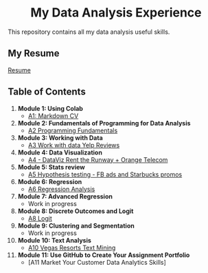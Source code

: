 # <center> My Data Analysis Experience </center>

This repository contains all my data analysis useful skills.

## My Resume

[Resume](https://colab.research.google.com/drive/17tOBkYbDXfzc-64L__-AriN8G-MBtyZN?usp=sharing)

## Table of Contents
1. **Module 1: Using Colab**
   - [A1: Markdown CV](https://colab.research.google.com/drive/17tOBkYbDXfzc-64L__-AriN8G-MBtyZN?usp=sharing)
2. **Module 2: Fundamentals of Programming for Data Analysis**
   - [A2 Programming Fundamentals](https://colab.research.google.com/drive/1PdKPWCmfr13nKlo1OJJKcVAy5zFbZEhq?usp=sharing)
3. **Module 3: Working with Data**
   - [A3 Work with data Yelp Reviews](https://colab.research.google.com/drive/1uje7m7FjyI6fa6rNILPMwi9Z8i-DF9_b?usp=sharing)
4. **Module 4: Data Visualization**
   - [A4 - DataViz Rent the Runway + Orange Telecom](https://colab.research.google.com/drive/1SM1V4ZaIdqMUBK4hl92SI1N4iAwcmbZB?usp=sharing)
5. **Module 5: Stats review**
   - [A5 Hypothesis testing - FB ads and Starbucks promos](https://colab.research.google.com/drive/1Igk4YKv8V7FIh1_MW7-w1PWOh7p0eCrT?usp=sharing)
6. **Module 6: Regression**
   - [A6 Regression Analysis](https://colab.research.google.com/drive/1QvlZkepYTwJYwsFSYbB29ampx8FqKTy0?usp=sharing)
7. **Module 7: Advanced Regression**
   - Work in progress
8. **Module 8: Discrete Outcomes and Logit**
   - [A8 Logit](https://colab.research.google.com/drive/1MQfFEgZ7OL9IDbWjhCNGrea3Ul_WJvJg?usp=sharing)
9. **Module 9: Clustering and Segmentation**
   - Work in progress
10. **Module 10: Text Analysis**
    - [A10 Vegas Resorts Text Mining](https://colab.research.google.com/drive/1LpG7_gaPiRptQ8C8K-S8oCQfaVCjPgq4?usp=sharing)
11. **Module 11: Use GitHub to Create Your Assignment Portfolio**
    - [A11 Market Your Customer Data Analytics Skills]
